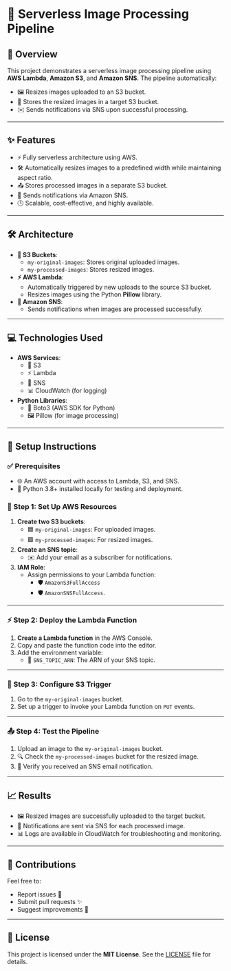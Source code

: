 
# 🌟 Serverless Image Processing Pipeline

## 📌 Overview
This project demonstrates a serverless image processing pipeline using **AWS Lambda**, **Amazon S3**, and **Amazon SNS**. The pipeline automatically:
- 🖼️ Resizes images uploaded to an S3 bucket.
- 📂 Stores the resized images in a target S3 bucket.
- ✉️ Sends notifications via SNS upon successful processing.

---

## ✨ Features
- ⚡ Fully serverless architecture using AWS.
- 🛠️ Automatically resizes images to a predefined width while maintaining aspect ratio.
- 📤 Stores processed images in a separate S3 bucket.
- 🔔 Sends notifications via Amazon SNS.
- 🕒 Scalable, cost-effective, and highly available.

---

## 🛠️ Architecture
- **📂 S3 Buckets**:
  - `my-original-images`: Stores original uploaded images.
  - `my-processed-images`: Stores resized images.
- **⚡ AWS Lambda**:
  - Automatically triggered by new uploads to the source S3 bucket.
  - Resizes images using the Python **Pillow** library.
- **🔔 Amazon SNS**:
  - Sends notifications when images are processed successfully.

---

## 💻 Technologies Used
- **AWS Services**:
  - 📂 S3
  - ⚡ Lambda
  - 🔔 SNS
  - 📊 CloudWatch (for logging)
- **Python Libraries**:
  - 🐍 Boto3 (AWS SDK for Python)
  - 🖼️ Pillow (for image processing)

---

## 🚀 Setup Instructions

### ✅ Prerequisites
- 🌐 An AWS account with access to Lambda, S3, and SNS.
- 🐍 Python 3.8+ installed locally for testing and deployment.

### 📂 Step 1: Set Up AWS Resources
1. **Create two S3 buckets**:
   - 🟦 `my-original-images`: For uploaded images.
   - 🟩 `my-processed-images`: For resized images.
2. **Create an SNS topic**:
   - ✉️ Add your email as a subscriber for notifications.
3. **IAM Role**:
   - Assign permissions to your Lambda function:
     - 🛡️ `AmazonS3FullAccess`
     - 🛡️ `AmazonSNSFullAccess`.

---

### ⚡ Step 2: Deploy the Lambda Function
1. **Create a Lambda function** in the AWS Console.
2. Copy and paste the function code into the editor.
3. Add the environment variable:
   - 🔧 `SNS_TOPIC_ARN`: The ARN of your SNS topic.

---

### 🔗 Step 3: Configure S3 Trigger
1. Go to the `my-original-images` bucket.
2. Set up a trigger to invoke your Lambda function on `PUT` events.

---

### 📤 Step 4: Test the Pipeline
1. Upload an image to the `my-original-images` bucket.
2. 🔍 Check the `my-processed-images` bucket for the resized image.
3. 📧 Verify you received an SNS email notification.

---

## 📈 Results
- 🖼️ Resized images are successfully uploaded to the target bucket.
- 🔔 Notifications are sent via SNS for each processed image.
- 📊 Logs are available in CloudWatch for troubleshooting and monitoring.

---

## 🤝 Contributions
Feel free to:
- Report issues 🐛
- Submit pull requests ✨
- Suggest improvements 🚀

---

## 📜 License
This project is licensed under the **MIT License**. See the [LICENSE](LICENSE) file for details.

